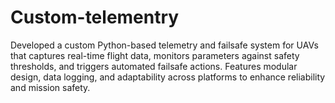 # Custom-telementry
Developed a custom Python-based telemetry and failsafe system for UAVs that captures real-time flight data, monitors parameters against safety thresholds, and triggers automated failsafe actions. Features modular design, data logging, and adaptability across platforms to enhance reliability and mission safety.
